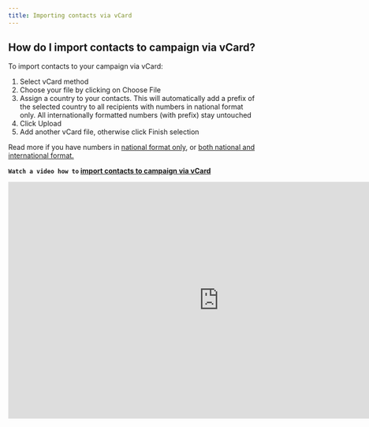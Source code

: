 ```yaml
---
title: Importing contacts via vCard
---
```


## How do I import contacts to campaign via vCard?
To import contacts to your campaign via vCard:
1.	Select vCard method
2.	Choose your file by clicking on Choose File
3.	Assign a country to your contacts. This will automatically add a prefix of the selected country to all recipients with numbers in national format only. All internationally formatted numbers (with prefix) stay untouched
4.	Click Upload
5.	Add another vCard file, otherwise click Finish selection

Read more if you have numbers in [national format only](assigning-country-to-contacts.md#i-have-my-contact-numbers-in-national-format-only), or [both national and international format.](assigning-country-to-contacts.md#i-have-my-contact-numbers-in-both-national-and-international-formats)

**`Watch a video how to` [import contacts to campaign via vCard](https://www.youtube.com/watch?v=TXrwcUeJMWs&index=2&list=PL3m8jKRwlM0ugQ0LwprF68wLmVzdDLASZ)**

<iframe width="854" height="480" src="https://www.youtube.com/embed/TXrwcUeJMWs?list=PL3m8jKRwlM0ugQ0LwprF68wLmVzdDLASZ" frameborder="0" allow="autoplay; encrypted-media" allowfullscreen></iframe>
